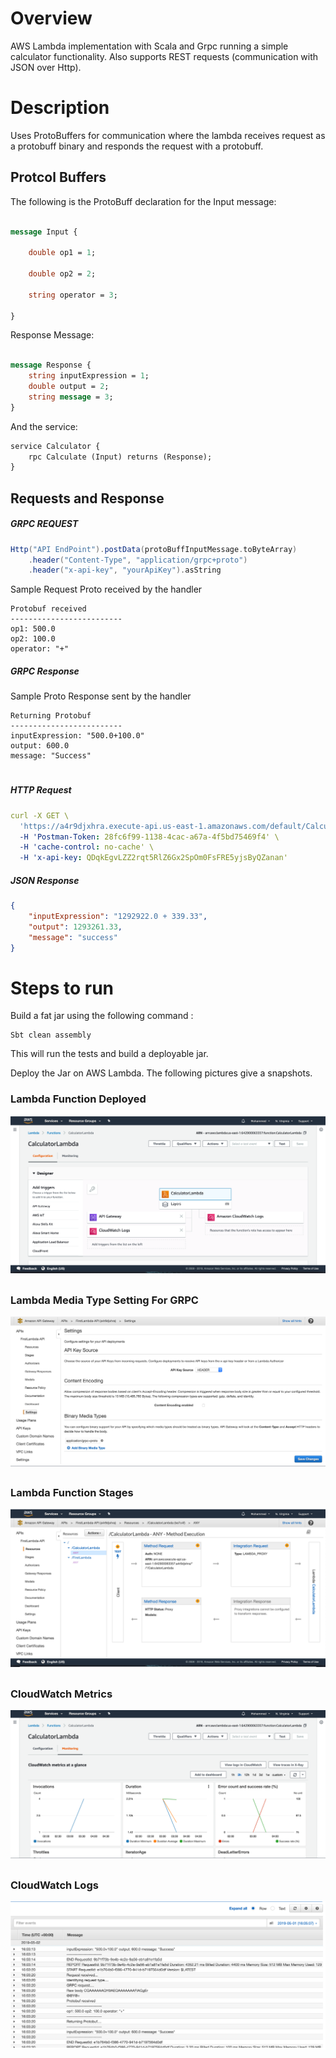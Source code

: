 # Overview

AWS Lambda implementation with Scala and Grpc running a simple calculator functionality.
Also supports REST requests (communication with JSON over Http).
 
# Description

Uses ProtoBuffers for communication where the lambda receives request as a protobuff
binary and responds the request with a protobuff.


## Protcol Buffers

The following is the ProtoBuff declaration for the Input message:

```proto

message Input {

    double op1 = 1;

    double op2 = 2;

    string operator = 3;

}
```

Response Message:

```proto

message Response {
    string inputExpression = 1;
    double output = 2;
    string message = 3;
}
```

And the service:

```proto
service Calculator {
    rpc Calculate (Input) returns (Response);
}
```

## Requests and Response


##### GRPC REQUEST 

```scala
Http("API EndPoint").postData(protoBuffInputMessage.toByteArray)
    .header("Content-Type", "application/grpc+proto")
    .header("x-api-key", "yourApiKey").asString
```

Sample Request Proto received by the handler

```
Protobuf received
-------------------------
op1: 500.0
op2: 100.0
operator: "+"
```

##### GRPC Response

Sample Proto Response sent by the handler

```
Returning Protobuf
-------------------------
inputExpression: "500.0+100.0"
output: 600.0
message: "Success"
```

#

##### HTTP Request

```yaml
curl -X GET \
  'https://a4r9djxhra.execute-api.us-east-1.amazonaws.com/default/CalculatorLambda?op1=1292922&op2=339.33&operator=%2B' \
  -H 'Postman-Token: 28fc6f99-1138-4cac-a67a-4f5bd75469f4' \
  -H 'cache-control: no-cache' \
  -H 'x-api-key: QDqkEgvLZZ2rqt5RlZ6Gx2SpOm0FsFRE5yjsByQZanan'
```

##### JSON Response 

```json
{
    "inputExpression": "1292922.0 + 339.33",
    "output": 1293261.33,
    "message": "success"
}
```



# Steps to run

Build a fat jar using the following command : 

```sbtshell
Sbt clean assembly
```

This will run the tests and build a deployable jar.

Deploy the Jar on AWS Lambda. The following pictures give a snapshots.

### Lambda Function Deployed

![Lambda Function](ScreenShots/LambdaFunction.png)

##

### Lambda Media Type Setting For GRPC

![Lambda Media Type](ScreenShots/LambdaMediaType.png)

##

### Lambda Function Stages

![Lambda Stages](ScreenShots/LambdaStages.png)

##

### CloudWatch Metrics

![Lambda Media Type](ScreenShots/LamdaCloudWatchMetrics.png)

##

### CloudWatch Logs

![CloudWatch Logs](ScreenShots/CloudwatchLogs.png)

##
